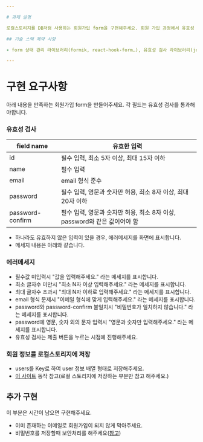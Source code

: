 ```yaml
---

# 과제 설명

로컬스토리지를 DB처럼 사용하는 회원가입 form을 구현해주세요. 회원 가입 과정에서 유효성 검사가 필요하고, 검사를 통과하면 로컬스토리지에 저장합니다.

## 기술 스택 제약 사항

- form 상태 관리 라이브러리(formik, react-hook-form…), 유효성 검사 라이브러리(joy, yup…)는 사용하지 않고 직접 구현해주세요. 필요하다면 다른 라이브러리는 사용하셔도 괜찮습니다.

---
```


# 구현 요구사항

아래 내용을 만족하는 회원가입 form을 만들어주세요. 각 필드는 유효성 검사를 통과해야합니다.

### 유효성 검사

| field name | 유효한 입력 |
| --- | --- |
| id | 필수 입력, 최소 5자 이상, 최대 15자 이하 |
| name | 필수 입력 |
| email | email 형식 준수 |
| password | 필수 입력, 영문과 숫자만 허용, 최소 8자 이상, 최대 20자 이하 |
| password-confirm | 필수 입력, 영문과 숫자만 허용, 최소 8자 이상, password와 같은 값이어야 함 |
- 하나라도 유효하지 않은 입력이 있을 경우, 에러메세지를 화면에 표시합니다.
- 메세지 내용은 아래와 같습니다.

### 에러메세지

- 필수값 미입력시 "값을 입력해주세요." 라는 메세지를 표시합니다.
- 최소 글자수 미만시 "최소 N자 이상 입력해주세요." 라는 메세지를 표시합니다.
- 최대 글자수 초과시 "최대 N자 이하로 입력해주세요." 라는 메세지를 표시합니다.
- email 형식 문제시 "이메일 형식에 맞게 입력해주세요." 라는 메세지를 표시합니다.
- password와 password-confirm 불일치시 "비밀번호가 일치하지 않습니다." 라는 메세지를 표시합니다.
- password에 영문, 숫자 외의 문자 입력시 "영문과 숫자만 입력해주세요." 라는 메세지를 표시합니다.
- 유효성 검사는 제출 버튼을 누르는 시점에 진행해주세요.

### 회원 정보를 로컬스토리지에 저장

- users를 Key로 하여 user 정보 배열 형태로 저장해주세요.
- [이 사이트](https://video-world-pi.vercel.app/sign-up) 동작 참고(로컬 스토리지에 저장하는 부분만 참고 해주세요.)

## 추가 구현

이 부분은 시간이 남으면 구현해주세요.

- 이미 존재하는 이메일로 회원가입이 되지 않게 막아주세요.
- 비밀번호를 저장할때 보안처리를 해주세요([참고](https://www.npmjs.com/package/bcryptjs))
